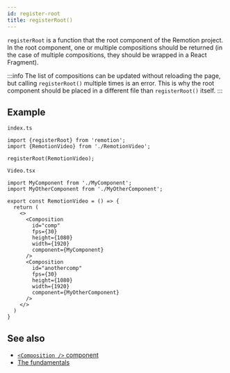 ```yaml
---
id: register-root
title: registerRoot()
---
```


`registerRoot` is a function that the root component of the Remotion project. In the root component, one or multiple compositions should be returned (in the case of multiple compositions, they should be wrapped in a React Fragment).

:::info
The list of compositions can be updated without reloading the page, but calling `registerRoot()` multiple times is an error. This is why the root component should be placed in a different file than `registerRoot()` itself.
:::

## Example

`index.ts`

```tsx
import {registerRoot} from 'remotion';
import {RemotionVideo} from './RemotionVideo';

registerRoot(RemotionVideo);
```

`Video.tsx`

```tsx
import MyComponent from './MyComponent';
import MyOtherComponent from './MyOtherComponent';

export const RemotionVideo = () => {
  return (
    <>
      <Composition
        id="comp"
        fps={30}
        height={1080}
        width={1920}
        component={MyComponent}
      />
      <Composition
        id="anothercomp"
        fps={30}
        height={1080}
        width={1920}
        component={MyOtherComponent}
      />
    </>
  )
}
```

## See also

- [`<Composition />` component](/docs/composition)
- [The fundamentals](/docs/the-fundamentals)
